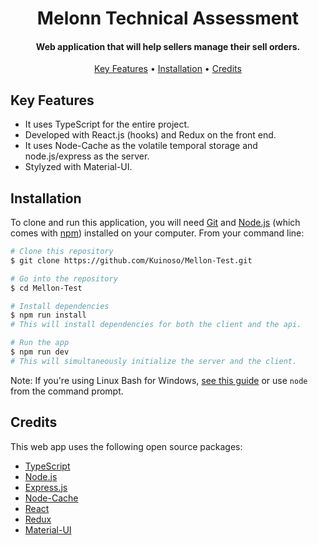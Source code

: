 <h1 align="center">Melonn Technical Assessment</h1>
<h4 align="center">Web application that will help sellers manage their sell orders. </h4>

<p align="center">
  <a href="#key-features">Key Features</a> •
  <a href="#installation">Installation</a> •
  <a href="#credits">Credits</a> 
</p>

## Key Features

* It uses TypeScript for the entire project.
* Developed with React.js (hooks) and Redux on the front end.
* It uses Node-Cache as the volatile temporal storage and node.js/express as the server.
* Stylyzed with Material-UI.

## Installation

To clone and run this application, you will need [Git](https://git-scm.com) and [Node.js](https://nodejs.org/en/download/) (which comes with [npm](http://npmjs.com)) installed on your computer. From your command line:

```bash
# Clone this repository
$ git clone https://github.com/Kuinoso/Mellon-Test.git

# Go into the repository
$ cd Mellon-Test

# Install dependencies
$ npm run install
# This will install dependencies for both the client and the api.

# Run the app
$ npm run dev
# This will simultaneously initialize the server and the client.
```

Note: If you're using Linux Bash for Windows, [see this guide](https://www.howtogeek.com/261575/how-to-run-graphical-linux-desktop-applications-from-windows-10s-bash-shell/) or use `node` from the command prompt.

## Credits

This web app uses the following open source packages:

- [TypeScript](https://www.typescriptlang.org/)
- [Node.js](https://nodejs.org/)
- [Express.js](https://expressjs.com/)
- [Node-Cache](https://www.npmjs.com/package/node-cache)
- [React](https://github.com/facebook/react/)
- [Redux](https://github.com/reduxjs/redux)
- [Material-UI](https://github.com/mui-org/material-ui)
